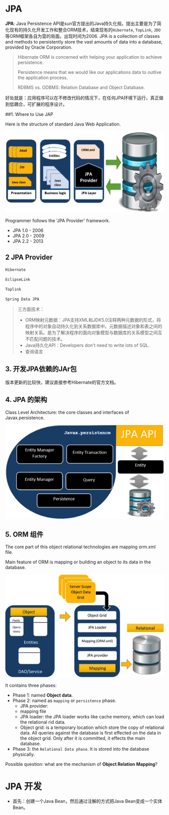 # JPA

<strong>JPA</strong>: Java Persistence API是sun官方提出的Java持久化规。提出主要是为了简化现有的持久化开发工作和整合ORM技术，结束现有的`Hibernate`, `TopLink`, `JDO`等ORM框架各自为营的局面。出现时间为2006. JPA is a collection of classes and methods to persistently store the vast amounts of data into a database, provided by Oracle Corporation. 

>Hibernate ORM is concerned with helping your application to achieve persistence. 
>
>Persistence means that we would like our applications data to outlive the application process. 
>
>RDBMS vs. ODBMS: Relation Database and Object Database.

好处就是：应用程序可以在不修改代码的情况下，在任何JPA环境下运行，真正做到低耦合，可扩展的程序设计。

##1. Where to Use JAP

Here is the structure of standard Java Web Application. 

![JPA](./resources/jpa_provider.png)

Programmer follows the 'JPA Provider' framework.

- JPA 1.0 - 2006
- JPA 2.0 - 2009
- JPA 2.2 - 2013

## 2 JPA Provider

`Hibernate`

`EclipseLink`

`Toplink`

`Spring Data JPA`

> 三方面技术：
>
> - ORM映射元数据：JPA支持XML和JDK5.0注释两种元数据的形式，将程序中的对象自动持久化到关系数据库中。元数据描述对象和表之间的映射关系。是为了解决程序的面向对象模型与数据库的关系模型之间互不匹配问题的技术。
> - Java持久化API：Developers don't need to write lots of SQL. 
> - 查询语言

## 3. 开发JPA依赖的JAr包

版本更新的比较快，建议直接参考Hibernate的官方文档。

## 4. JPA 的架构

Class Level Architecture: the core classes and interfaces of Javax.persistence.

![JPA](./resources/jpa_class_level_architecture.png)

## 5. ORM 组件

The core part of this object relational technologies are mapping orm.xml file. 

Main feature of ORM is mapping or building an object to its data in the database. 

![ORM Architecture](./resources/object_relational_mapping.png)

It contains three phases: 

- Phase 1: named <strong>Object data</strong>. 
- Phase 2: named as `mapping` or `persistence` phase. 
  - JPA provider: 
  - mapping file
  - JPA loader: the JPA loader works like cache memory, which can load the relational rid data. 
  - Object grid: is a temporary location which store the copy of relational data. All queries against the database is first effected on the data in the object grid. Only after it is committed, it effects the main database. 
- Phase 3: the `Relational Data phase`. It is stored into the database physically. 

Possible question: what are the mechanism of <strong>Object Relation Mapping</strong>?

# JPA 开发

-  首先：创建一个Java Bean，然后通过注解的方式把Java Bean变成一个实体Bean。

